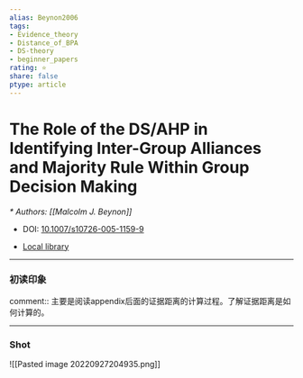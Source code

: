 ```yaml
---
alias: Beynon2006
tags: 
- Evidence_theory
- Distance_of_BPA
- DS-theory
- beginner_papers
rating: ⭐
share: false
ptype: article
---
```


# The Role of the DS/AHP in Identifying Inter-Group Alliances and Majority Rule Within Group Decision Making
<cite>* Authors: [[Malcolm J. Beynon]]</cite>

* DOI: [10.1007/s10726-005-1159-9](https://doi.org/10.1007/s10726-005-1159-9)

* [Local library](zotero://select/items/1_64SJIHHV)

***

### 初读印象

comment:: 主要是阅读appendix后面的证据距离的计算过程。了解证据距离是如何计算的。


___
### Shot 
![[Pasted image 20220927204935.png]]



